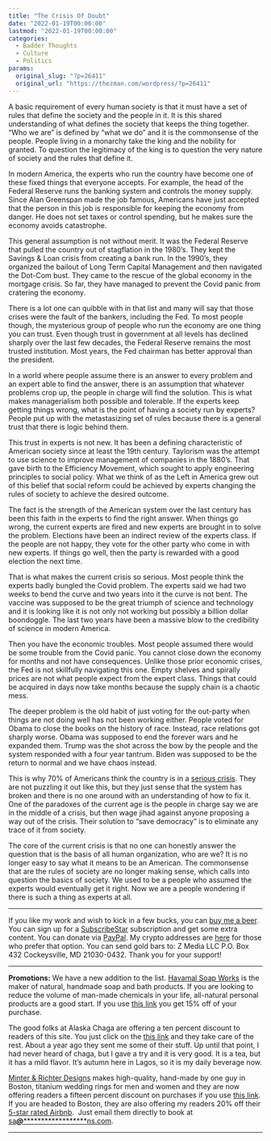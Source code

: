 ```yaml
---
title: "The Crisis Of Doubt"
date: "2022-01-19T00:00:00"
lastmod: "2022-01-19T00:00:00"
categories:
  - Badder Thoughts
  - Culture
  - Politics
params:
  original_slug: "?p=26411"
  original_url: "https://thezman.com/wordpress/?p=26411"
---
```


A basic requirement of every human society is that it must have a set of
rules that define the society and the people in it. It is this shared
understanding of what defines the society that keeps the thing together.
“Who we are” is defined by “what we do” and it is the commonsense of the
people. People living in a monarchy take the king and the nobility for
granted. To question the legitimacy of the king is to question the very
nature of society and the rules that define it.

In modern America, the experts who run the country have become one of
these fixed things that everyone accepts. For example, the head of the
Federal Reserve runs the banking system and controls the money supply.
Since Alan Greenspan made the job famous, Americans have just accepted
that the person in this job is responsible for keeping the economy from
danger. He does not set taxes or control spending, but he makes sure the
economy avoids catastrophe.

This general assumption is not without merit. It was the Federal Reserve
that pulled the country out of stagflation in the 1980’s. They kept the
Savings & Loan crisis from creating a bank run. In the 1990’s, they
organized the bailout of Long Term Capital Management and then navigated
the Dot-Com bust. They came to the rescue of the global economy in the
mortgage crisis. So far, they have managed to prevent the Covid panic
from cratering the economy.

There is a lot one can quibble with in that list and many will say that
those crises were the fault of the bankers, including the Fed. To most
people though, the mysterious group of people who run the economy are
one thing you can trust. Even though trust in government at all levels
has declined sharply over the last few decades, the Federal Reserve
remains the most trusted institution. Most years, the Fed chairman has
better approval than the president.

In a world where people assume there is an answer to every problem and
an expert able to find the answer, there is an assumption that whatever
problems crop up, the people in charge will find the solution. This is
what makes managerialism both possible and tolerable. If the experts
keep getting things wrong, what is the point of having a society run by
experts? People put up with the metastasizing set of rules because there
is a general trust that there is logic behind them.

This trust in experts is not new. It has been a defining characteristic
of American society since at least the 19th century. Taylorism was the
attempt to use science to improve management of companies in the 1880’s.
That gave birth to the Efficiency Movement, which sought to apply
engineering principles to social policy. What we think of as the Left in
America grew out of this belief that social reform could be achieved by
experts changing the rules of society to achieve the desired outcome.

The fact is the strength of the American system over the last century
has been this faith in the experts to find the right answer. When things
go wrong, the current experts are fired and new experts are brought in
to solve the problem. Elections have been an indirect review of the
experts class. If the people are not happy, they vote for the other
party who come in with new experts. If things go well, then the party is
rewarded with a good election the next time.

That is what makes the current crisis so serious. Most people think the
experts badly bungled the Covid problem. The experts said we had two
weeks to bend the curve and two years into it the curve is not bent. The
vaccine was supposed to be the great triumph of science and technology
and it is looking like it is not only not working but possibly a billion
dollar boondoggle. The last two years have been a massive blow to the
credibility of science in modern America.

Then you have the economic troubles. Most people assumed there would be
some trouble from the Covid panic. You cannot close down the economy for
months and not have consequences. Unlike those prior economic crises,
the Fed is not skillfully navigating this one. Empty shelves and
spirally prices are not what people expect from the expert class. Things
that could be acquired in days now take months because the supply chain
is a chaotic mess.

The deeper problem is the old habit of just voting for the out-party
when things are not doing well has not been working either. People voted
for Obama to close the books on the history of race. Instead, race
relations got sharply worse. Obama was supposed to end the forever wars
and he expanded them. Trump was the shot across the bow by the people
and the system responded with a four year tantrum. Biden was supposed to
be the return to normal and we have chaos instead.

This is why 70% of Americans think the country is in a <a
href="https://www.ipsos.com/en-us/seven-ten-americans-say-country-crisis-risk-failing"
rel="noopener" target="_blank">serious crisis</a>. They are not puzzling
it out like this, but they just sense that the system has broken and
there is no one around with an understanding of how to fix it. One of
the paradoxes of the current age is the people in charge say we are in
the middle of a crisis, but then wage jihad against anyone proposing a
way out of the crisis. Their solution to “save democracy” is to
eliminate any trace of it from society.

The core of the current crisis is that no one can honestly answer the
question that is the basis of all human organization, who are we? It is
no longer easy to say what it means to be an American. The commonsense
that are the rules of society are no longer making sense, which calls
into question the basics of society. We used to be a people who assumed
the experts would eventually get it right. Now we are a people wondering
if there is such a thing as experts at all.

------------------------------------------------------------------------

If you like my work and wish to kick in a few bucks, you can
<a href="https://www.buymeacoffee.com/mujolulu" rel="noopener"
target="_blank">buy me a beer</a>. You can sign up for a
<a href="https://www.subscribestar.com/the-z-blog" rel="noopener"
target="_blank">SubscribeStar</a> subscription and get some extra
content. You can donate via <a
href="https://www.paypal.com/donate/?cmd=_s-xclick&amp;hosted_button_id=UDAS2Q8JYA6CN&amp;source=url"
rel="noopener" target="_blank">PayPal</a>. My crypto addresses are
<a href="https://thezman.com/wordpress/?page_id=22713" rel="noopener"
target="_blank">here</a> for those who prefer that option. You can send
gold bars to: Z Media LLC P.O. Box 432 Cockeysville, MD 21030-0432.
Thank you for your support!

------------------------------------------------------------------------

**Promotions:** We have a new addition to the list.
<a href="https://havamalsoapworks.com/" rel="noopener"
target="_blank">Havamal Soap Works</a> is the maker of natural, handmade
soap and bath products. If you are looking to reduce the volume of
man-made chemicals in your life, all-natural personal products are a
good start. If you use
<a href="https://havamalsoapworks.com/discount/ZMAN" rel="noopener"
target="_blank">this link</a> you get 15% off of your purchase.

The good folks at Alaska Chaga are offering a ten percent discount to
readers of this site. You just click on the
<a href="https://alaskachaga.us/discount/ZMAN" rel="noopener noreferrer"
target="_blank">this link</a> and they take care of the rest. About a
year ago they sent me some of their stuff. Up until that point, I had
never heard of chaga, but I gave a try and it is very good. It is a tea,
but it has a mild flavor. It’s autumn here in Lagos, so it is my daily
beverage now.

<a href="https://www.minterandrichterdesigns.com/"
rel="noreferrer nofollow noopener" target="_blank">Minter &amp; Richter
Designs</a> makes high-quality, hand-made by one guy in Boston, titanium
wedding rings for men and women and they are now offering readers a
fifteen percent discount on purchases if you use
<a href="https://www.minterandrichterdesigns.com/discount/ZMAN"
rel="noreferrer nofollow noopener" target="_blank">this link</a>.
<span class="highlight"><span class="colour"><span class="font"><span class="size">If
you are headed to Boston, they are also offering my readers 20% off
their <a
href="https://www.airbnb.com/users/7988017/listings?user_id=7988017&amp;s=3"
rel="noopener noreferrer" target="_blank">5-star rated Airbnb</a>.  Just
email them directly to book at
<a href="mailto:sa***@*********************ns.com"
data-original-string="A4BqrITRfI/Na9eTGKFjJQ==cb77J5+l07BvSagJkWS5pobCQQaQPQ6IDmHReG892ay4YzvOu38FahNJf9QGCWGGosO"><span
class="apbct-email-encoder"
data-original-string="tHzaPeIkbIrQ6xrKNp4htQ==cb7n8PQVDlt/i4JukQxwP2WoQHhna9Azh3dVcIxcAdJeQi63hHUeW8jEHz2kdcqqRK5"
title="This contact has been encoded by Anti-Spam by CleanTalk. Click to decode. To finish the decoding make sure that JavaScript is enabled in your browser.">sa<span
class="apbct-blur">***</span>@<span
class="apbct-blur">*********************</span>ns.com</span></a>.</span></span></span></span>

------------------------------------------------------------------------
